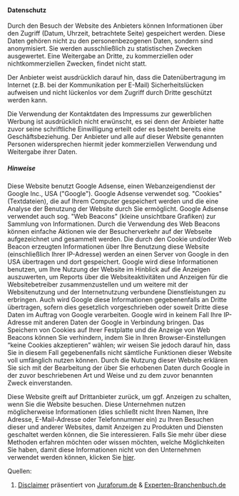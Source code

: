 #### Datenschutz

Durch den Besuch der Website des Anbieters können Informationen über den Zugriff
(Datum, Uhrzeit, betrachtete Seite) gespeichert werden. Diese Daten gehören nicht
zu den personenbezogenen Daten, sondern sind anonymisiert. Sie werden ausschließlich
zu statistischen Zwecken ausgewertet. Eine Weitergabe an Dritte, zu kommerziellen
oder nichtkommerziellen Zwecken, findet nicht statt.

Der Anbieter weist ausdrücklich darauf hin, dass die Datenübertragung im Internet
(z.B. bei der Kommunikation per E-Mail) Sicherheitslücken aufweisen und nicht
lückenlos vor dem Zugriff durch Dritte geschützt werden kann.

Die Verwendung der Kontaktdaten des Impressums zur gewerblichen Werbung ist
ausdrücklich nicht erwünscht, es sei denn der Anbieter hatte zuvor seine schriftliche
Einwilligung erteilt oder es besteht bereits eine Geschäftsbeziehung. Der Anbieter und
alle auf dieser Website genannten Personen widersprechen hiermit jeder kommerziellen
Verwendung und Weitergabe ihrer Daten.

##### Hinweise

Diese Website benutzt Google Adsense, einen Webanzeigendienst der Google Inc., USA
("Google"). Google Adsense verwendet sog. "Cookies" (Textdateien), die auf Ihrem Computer
gespeichert werden und die eine Analyse der Benutzung der Website durch Sie ermöglicht.
Google Adsense verwendet auch sog. "Web Beacons" (kleine unsichtbare Grafiken) zur
Sammlung von Informationen. Durch die Verwendung des Web Beacons können einfache Aktionen
wie der Besucherverkehr auf der Webseite aufgezeichnet und gesammelt werden. Die durch den
Cookie und/oder Web Beacon erzeugten Informationen über Ihre Benutzung diese Website
(einschließlich Ihrer IP-Adresse) werden an einen Server von Google in den USA übertragen
und dort gespeichert. Google wird diese Informationen benutzen, um Ihre Nutzung der Website
im Hinblick auf die Anzeigen auszuwerten, um Reports über die Websiteaktivitäten und
Anzeigen für die Websitebetreiber zusammenzustellen und um weitere mit der Websitenutzung
und der Internetnutzung verbundene Dienstleistungen zu erbringen. Auch wird Google diese
Informationen gegebenenfalls an Dritte übertragen, sofern dies gesetzlich vorgeschrieben
oder soweit Dritte diese Daten im Auftrag von Google verarbeiten. Google wird in keinem
Fall Ihre IP-Adresse mit anderen Daten der Google in Verbindung bringen. Das Speichern
von Cookies auf Ihrer Festplatte und die Anzeige von Web Beacons können Sie verhindern,
indem Sie in Ihren Browser-Einstellungen “keine Cookies akzeptieren” wählen; wir weisen
Sie jedoch darauf hin, dass Sie in diesem Fall gegebenenfalls nicht sämtliche Funktionen
dieser Website voll umfänglich nutzen können. Durch die Nutzung dieser Website erklären
Sie sich mit der Bearbeitung der über Sie erhobenen Daten durch Google in der zuvor
beschriebenen Art und Weise und zu dem zuvor benannten Zweck einverstanden.

Diese Website greift auf Drittanbieter zurück, um ggf. Anzeigen zu schalten, wenn Sie
die Website besuchen. Diese Unternehmen nutzen möglicherweise Informationen (dies schließt
nicht Ihren Namen, Ihre Adresse, E-Mail-Adresse oder Telefonnummer ein) zu Ihren Besuchen
dieser und anderer Websites, damit Anzeigen zu Produkten und Diensten geschaltet werden
können, die Sie interessieren. Falls Sie mehr über diese Methoden erfahren möchten oder
wissen möchten, welche Möglichkeiten Sie haben, damit diese Informationen nicht von den
Unternehmen verwendet werden können, klicken Sie
<a href="http://www.google.de/privacy_ads.html">hier</a>.

Quellen:

1. <a href="http://www.juraforum.de/disclaimer_muster/">Disclaimer</a> präsentiert
   von <a href="http://www.juraforum.de/">Juraforum.de</a> &
   <a href="http://www.experten-branchenbuch.de/">Experten-Branchenbuch.de</a>